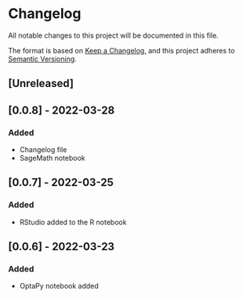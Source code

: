 # Changelog

All notable changes to this project will be documented in this file.

The format is based on [Keep a Changelog](https://keepachangelog.com/en/1.0.0/),
and this project adheres to [Semantic Versioning](https://semver.org/spec/v2.0.0.html).

## [Unreleased]

## [0.0.8] - 2022-03-28

### Added

- Changelog file
- SageMath notebook

## [0.0.7] - 2022-03-25

### Added

- RStudio added to the R notebook

## [0.0.6] - 2022-03-23

### Added

- OptaPy notebook added
